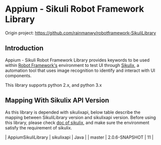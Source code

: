 Appium - Sikuli Robot Framework Library
==============================

Origin project: https://github.com/rainmanwy/robotframework-SikuliLibrary


## Introduction
Appium - Sikuli Robot Framework Library provides keywords to be used within [Robot Framework's](https://robotframework.org/) environment to test UI through [Sikulix](http://sikulix.com/), a automation tool that uses image recognition to identify and interact with UI components.

This library supports python 2.x, and python 3.x

## Mapping With Sikulix API Version
As this library is depended with sikulixapi, below table describe the mapping between SikuliLibrary version and sikulixapi version.
Before using this library, please check [doc of sikulix](https://sikulix-2014.readthedocs.io/en/latest/index.html), and make sure the environment satisfy the requirement of sikulix.

|  AppiumSikuliLibrary          |  sikulixapi   	|   Java  |
|  master                 		|  2.0.6-SNAPSHOT   |   11    |